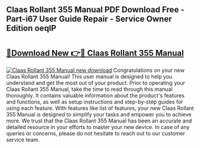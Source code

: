 ## Claas Rollant 355 Manual PDF Download Free - Part-i67 User Guide Repair - Service Owner Edition oeqlP

# <h2><a href="http://bc90878.oget.top/?id=Claas+Rollant+355+Manual">🔗Download New 👉🔴 Claas Rollant 355 Manual</a></h2>

[![Claas Rollant 355 Manual new download](https://i.imgur.com/5g1atiW.png)](http://bc90878.oget.top/?id=Claas+Rollant+355+Manual)
Congratulations on your new Claas Rollant 355 Manual! This user manual is designed to help you understand and get the most out of your product. Prior to operating your Claas Rollant 355 Manual, take the time to read through this manual thoroughly. It contains valuable information about the product's features and functions, as well as setup instructions and step-by-step guides for using each feature. With features like list of features, your new Claas Rollant 355 Manual is designed to simplify your tasks and empower you to achieve more. We trust that the Claas Rollant 355 Manual has been an accurate and detailed resource in your efforts to master your new device. In case of any queries or concerns, please do not hesitate to reach out to our customer service team.
